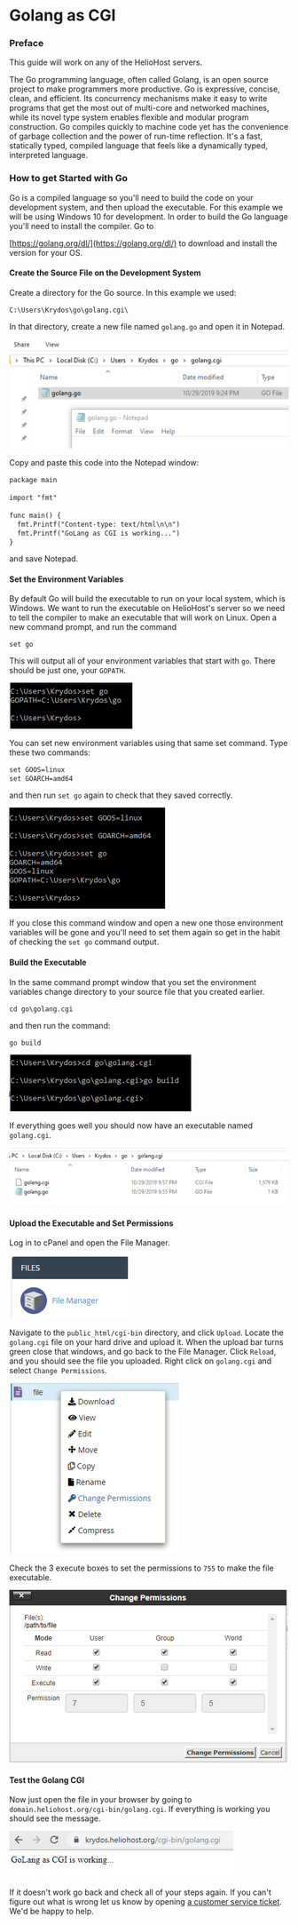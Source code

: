 # Golang as CGI

### Preface

This guide will work on any of the HelioHost servers.

The Go programming language, often called Golang, is an open source project to make programmers more productive. Go is expressive, concise, clean, and efficient. Its concurrency mechanisms make it easy to write programs that get the most out of multi-core and networked machines, while its novel type system enables flexible and modular program construction. Go compiles quickly to machine code yet has the convenience of garbage collection and the power of run-time reflection. It's a fast, statically typed, compiled language that feels like a dynamically typed, interpreted language.

### How to get Started with Go

Go is a compiled language so you'll need to build the code on your development system, and then upload the executable. For this example we will be using Windows 10 for development. In order to build the Go language you'll need to install the compiler. Go to

[https://golang.org/dl/](https://golang.org/dl/) to download and install the version for your OS.

#### Create the Source File on the Development System

Create a directory for the Go source. In this example we used:

```text
C:\Users\Krydos\go\golang.cgi\
```

In that directory, create a new file named `golang.go` and open it in Notepad.  


![](../.gitbook/assets/golang_notepad.png)

Copy and paste this code into the Notepad window:

```text
package main

import "fmt"

func main() {
  fmt.Printf("Content-type: text/html\n\n")
  fmt.Printf("GoLang as CGI is working...")
}
```

and save Notepad.

#### Set the Environment Variables

By default Go will build the executable to run on your local system, which is Windows. We want to run the executable on HelioHost's server so we need to tell the compiler to make an executable that will work on Linux. Open a new command prompt, and run the command

```text
set go
```

This will output all of your environment variables that start with `go`. There should be just one, your `GOPATH`.

![](../.gitbook/assets/set_go.png)

You can set new environment variables using that same set command. Type these two commands:

```text
set GOOS=linux
set GOARCH=amd64
```

and then run `set go` again to check that they saved correctly.

![](../.gitbook/assets/goos_goarch.png)

If you close this command window and open a new one those environment variables will be gone and you'll need to set them again so get in the habit of checking the `set go` command output.

#### Build the Executable

In the same command prompt window that you set the environment variables change directory to your source file that you created earlier.

```text
cd go\golang.cgi
```

and then run the command:

```text
go build
```

![](../.gitbook/assets/go_build.png)

If everything goes well you should now have an executable named `golang.cgi`.

![](../.gitbook/assets/golang_compiled.png)

#### Upload the Executable and Set Permissions

Log in to cPanel and open the File Manager.

![](../.gitbook/assets/file_manager.png)

Navigate to the `public_html/cgi-bin` directory, and click `Upload`. Locate the `golang.cgi` file on your hard drive and upload it. When the upload bar turns green close that windows, and go back to the File Manager. Click `Reload`, and you should see the file you uploaded. Right click on `golang.cgi` and select `Change Permissions`.

![](../.gitbook/assets/change_permissions.png)

Check the 3 execute boxes to set the permissions to `755` to make the file executable.

![](../.gitbook/assets/755_permissions.png)

#### Test the Golang CGI

Now just open the file in your browser by going to `domain.heliohost.org/cgi-bin/golang.cgi`. If everything is working you should see the message.

![](../.gitbook/assets/golang_working.png)

If it doesn't work go back and check all of your steps again. If you can't figure out what is wrong let us know by opening [a customer service ticket](https://www.helionet.org/index/forum/45-customer-service/). We'd be happy to help.

